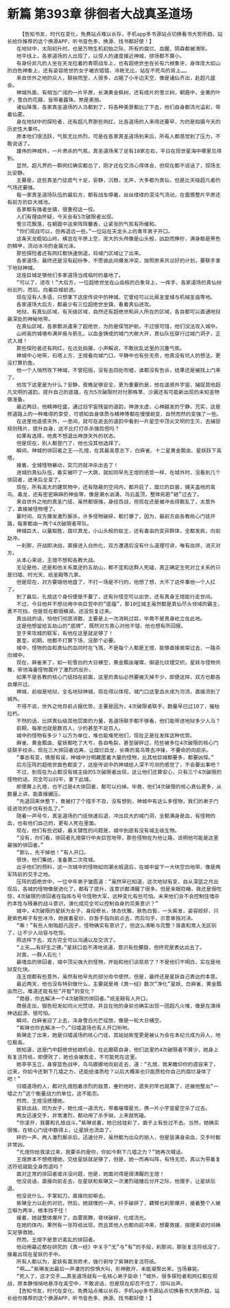 # 新篇 第393章 徘徊者大战真圣道场
        【告知书友，时代在变化，免费站点难以长存，手机app多书源站点切换看书大势所趋，站长给你推荐的这个换源APP，听书音色多、换源、找书都好使！】
       在地狱中，太阳初升时，也是万物生机初始之际，所有的腐烂、血腥、阴森都被清除。
       地平线上，各家道场的人出现了，以惊人的速度接近神城，排场都不算小。
       有身份非凡的人坐在天龙拉着的青铜战车上，也有超绝世坐在长有六根象牙、身体庞大如山的白色神象上，还有姿容绝世的女子裙衣猎猎，冷艳无比，站在不死鸟的背上……
       来自世外之地的众人，联袂而至，人很多，占据了小半边天空，像是诸仙齐出，赴超凡盛会。
       神城外面，有相当广阔的一片平原，长满黄金枫树，还有成片的雪兰树，朝霞中，金黄的叶子，雪白的花瓣，皆带着露珠，煞是美丽。
       诸仙降落，各家真圣道场的人马都到了，将各种美景都比了下去，他们自身都流光溢彩，带着仙雾。
       身在地狱中的探险者，还有超凡界那些网红，比各道场的人来得还要早，为的是拍摄今天的历史性大事件。
       原本他们很活跃，气氛无比热烈，可是在各家真圣道场到来后，所有人都感觉到了压力，不敢说话了。
       雄伟的神城外，一片肃杀的气氛，真圣道场来了足有10家左右，平日在现世星海中哪里见得到。
       显然，超凡界的一群网红确实都怂了，刚才还在交流心得体会，但现在都不说话了，现场无比安静。
       主要是，这些真圣门徒底气十足，安静，沉稳，无声，大多都为真仙，但是比天级超凡者的气场还要强。
       每一家真圣道场队伍的最后方，都有战车停着，丝丝缕缕的混沌气流动，在震慑整片平原还有前方的巨大城池。
       各家都有强者坐镇，很重视这一役。
       人们有理由怀疑，今天会有5次破限者出现。
       雪兰花飘落，在朝霞中送来阵阵馨香，让紧张的气氛有所缓和。
       “你们观战可以，但再退远一些。”一位站在天龙头上的青年男子开口。
       这条天龙粗如山岭，横亘在平原上空，庞大的头颅像是山头般，凶勐而狰狞，满身都是黑色的鳞甲，流动冰冷的金属光泽。
       那些探险者还有网红都快速倒退，将城门区域让了出来。
       各家道场，最终还是没有起纷争，不愿彼此间爆发冲突，按照原来共议好的计划，要联手拿下地狱神城。
       这座巨城足够他们多家道场当成临时的基地了。
       “可以了，进攻！”大后方，一位超绝世坐在山岳般的白象背上，一挥手，各家道场的真仙纷纷出列，而后，向着巨城前进。
       现在没有人多语，只想拿下这座传说中的神城，它曾经可以比肩圣皇城与机械圣庙等地。
       各家道场大后方，都最少有三位超绝世坐镇，看着真仙进攻。
       地狱，有真仙区域，有天级区域，自然还有超绝世和异人所在的区域，各自都可以直通地狱最深处的神秘地带。
       在真仙区域，各家都派遣来了超绝世，为的是保驾护航，不过很可惜，他们没法攻入城中。
       山岭高的城墙布满斧痕与箭孔，以血金铸成的城门大敞大开，真仙队伍穿行过城门洞子，正式入城！
       那些探险者还有网红，在远处拍摄，小声解说，不敢扰乱这里的沉重气氛。
       神城中心地带，石塔上方，王煊看向城门口，平静中也有些无奈，他真没有坑人的想法，更没打算钓鱼。
       他一个人悄然攻下神城，不曾招摇，没有去四处吹嘘，谁都没有告诉，结果还是被找上门来了。
       他攻下这里是为什么？安静，夜晚足够安全，更为重要的是，他在遥感外宇宙，捕捉其他超凡文明的道韵，提升自己的底蕴，在为5次破限时对付那株草、沙漏还有可能新出现的未知圣物做准备。
       最近两日，他精神旺盛，通过旧宇宙残留的道韵，神游太虚，心神越发的宁静，充实，这是修道路上的一种难得的享受，可感知自身体质与精神等都在慢慢蜕变，自然而然的变强了一些。
       在这里他遥感天外，一息间，就可在逝去的道韵中看到一片星空中顶尖文明的生灭，去捕捉规则残片，提升自身，这不比打打杀杀强百倍吗？
       如果有选择，他真不想退出神游天外的状态。
       但是现在，别人都登门了，他也没其他选择了。
       瞬间，神城的徘回者之王——孔煊，在其最高意志下，白麻雀、十二星黄金瓢虫、星妖跃下高塔。
       接着，全城怪物暴动，突兀的就冲杀出去了！
       进城的真仙队伍，着实被吓了一大跳，就如同早先王煊的感受一样，在城外时，没看到几个徘回者，进来后全变了。
       现在，所有高大的建筑物中，还有隐蔽的空间内，都开启了，腐烂的巨兽，铺天盖地的鸾鸟、毒龙，还有密密麻麻的神虫等，像是潮水汹涌，乌云盖顶，整体宛若“砸”过去了。
       来自世外之地的真圣门徒，虽然都很强，身经百战，但现在还是被冲击得散乱了，太意外了，直接被怪物埋了。
       霎时间，双方爆发激烈厮杀，许多怪物破碎，都打爆了，因为，最前方由各教核心门徒开路，每家都由一两个4次破限者带队。
       神城巨大，以量取胜，腐烂真龙，小山头般的蚁王，还有毒虫的变异群体，全都发疯，向前勐冲。
       一刹那，开战即决战，直接进入白热化，双方遭遇后没有什么道理可讲，唯有血拼，消灭对方。
       从本心来说，王煊不想和各教大战。
       无论是他，还是和他关系莫逆的五劫山，都不宜和这群人死磕，真正确定生死对立关系的只是归墟、时光天、纸圣殿等几家。
       但是现在，对方要端他地盘了，不打一场是不行的，他想了想，大不了这件事他一个人扛了。
       到了最后，孔煊这个身份便是不要了，还有孙悟空可以出世，还有真身王煊能行走世间。
       不过，今日他并不想动用中央巨宫中的“底蕴”，那10位城主虽然都是真仙尽头领域的霸主，勇不可挡，但是现在都很模湖，还没恢复过来。
       真出战的话，怕他们彻底消散，主要是上一次消耗过巨，毕竟不是真身屹立在此地。
       这是他想留给五劫山的“底牌”，既然对方真心对他不错，他也想有所回报。
       至于来攻城的联军，有他在这里就足够了！
       甚至，初期，他都不打算下场，没那个必要。
       城中，怪物的血和真仙的血同时在飞溅，不是每个人都是王煊，能够直接凿穿过去，一路杀向城中。
       现在，麻雀来了，如一轮雪白的大日横空，黄金瓢虫璀璨，御道化纹理交织，星妖与怪物共舞，带领海量怪物展开了激烈的反扑。
       如果不是各教的核心门徒挡在前面，这里的真仙必然要被灭掉不少，即便这样，双方也都各自爆开过。
       神城，前缀是地狱，全名地狱神城，现在得以体现，城门口这里血水成为河流，直接流到了城外。
       不得不说，世外之地目前占据优势，主要是因为，4次破限者联手，数量早已过10了，摧枯拉朽。
       不然的话，比拼真仙级其他层面的力量，各道场联手都不够看，他们能带进地狱多少人马？
       前期，每家也就是数百人，少的甚至不足百人。
       城中的怪物有多少？以万为单位，堆也能堆死他们，现在正是在发挥这种优势。
       麻雀、黄金瓢虫、星妖都吃了大亏，各自龟裂，甚至破碎过，险些被多位4次破限的核心门徒联手绞杀，现在三大徘回者远离，让腐烂巨龙，长嘶的鸾鸟等去冲锋，不要命的向前杀。
       “事态有变，情报有误，神城中分明藏匿着大量的怪物，比其他巨城都要多，都要凶悍。”
       后方压阵的超绝世面色都变了，这座传说中的神城给人深不可测的感觉了，不会要出事吧？
       不过，到现在为止都没有城主级的5次破限者出现，这让他们还算安心，只有三个4次破限的怪物的话，完全可以扫平，拿下此城。
       即便算上孔煊，也不过是4大徘回者，都可以扫掉。毕竟，他们4次破限的核心真仙更多，从数量上讲，能直接碾压。
       “先退回来休整下，竟被打了个措手不及，没有想到，神城中有这么多怪物，我们的弟子门徒进攻的步伐有些乱了。”
       随着一声号令，真圣道场的门徒快速后退，冲出巨大的城门洞，全都满身是血，有怪物的血，也有他们自己的，更有人死在里面。
       现在，他们有些迟疑，最关键性的问题是，城中到底有没有城主级生物。
       “没有，你们看，徘回者孔煊穿行中央巨宫地带，那些怪物在为他让路，说明他可能是这里最强的徘回者。”
       “那么，先干掉他！”有人开口。
       很快，他们集结，准备第二次攻城。
       出乎他们的预料，这一次城中的怪物如同潮水般退后，在城中留下一大块空白地带，像是两军阵前的交手之地。
       压阵的超绝世中，一位中年男子皱眉道：“虽然早已知道，这次地狱有变，自从深蓝之月出现后，各城的怪物像是进化了，都有了提升，连意识都清醒了很多。但是亲眼目睹，我还是很吃惊，4次破限的徘回者在指挥与号令怪物大军，这种变化有些可怕。未来他们会不会控制住嗜杀的本性与残暴的战斗意识，演化成完全可以控制自身的完美意识？”
       城中，4次破限的星妖为女子，身段修长，体态优雅，肤色白皙，一头紫发，姿容姣好，只是紫色眸子有些冰冷，她披着星纱，白皙手指向前点去，而后勾手，示意单独对决。
       “嘶！”有些人倒吸超凡因子，怪物确实有意识了，但这么清晰与完整？简直和常人无区别了，让不少人动容与吃惊。
       照这样下去，双方完全可以沟通以及交流了。
       “上天……有好生之德。”星妖口齿不清地说道，意识有些朦胧，但终究是表达出去了。
       对面，一群人石化！
       最嗜血的徘回者，城中顶尖强大的怪物，开始和他们谈慈悲了？不是他们不明白，实在是地狱变化快。
       连王煊都有些意外，虽然有他早先的部分命令使然，但是，最终还是星妖自己表达的本意。
       最近两天，他也没有特别做什么，主要就是用《真一经》数次“净化”星妖、白麻雀、黄金瓢虫而已，难道还能有些“开智”的变化？
       “商昼，你去解决一个4次破限的徘回者。”纸圣殿有人开口。
       商昼走出，银色短发如同火光焚烧，并且在他的身前也确实出现一团超凡火堆，像是在演绎神话起源，很可怕。
       瞬间，白麻雀迎了上去，浑身雪白光芒绽放，像是一轮大日横空。
       “紫琳也你去解决一个。”归墟道场也有人开口吩咐。
       紫琳走了出来，她是归墟道场的核心门徒，其姑姑紫莹更是被认为会在本纪元成为异人，地位极高。
       她知道，这是门中超绝世给她机会，在此磨砺自身，他们这里的4次破限者不算少，她身上有复活符纸，即便败了，她也会被救走，不可能死在这里。
       她亭亭玉立，身穿蓝色战甲，鸟鸟娜娜地向前走去，道：“孔煊，我来瞻仰你的遗容来了，过来，你如今还剩下几墟之力，还能给谁质检？以后大概率也只能质检你自己的腐烂身体了吧！”
       归墟道场的人，都对孔煊抱着浓烈的敌意，垂钓他时，遗失钓竿也就算了，还被他整出“一墟之力”这个衡量战力的单位，这不能忍。
       然而，王煊没搭理她。
       星妖出战，同为女子，她化成一道流光，带着璀璨星光，携一片小宇宙星空杀了过去。
       两女迅速交手，非常激烈，都动用了杀手锏，上来就死磕。
       “你滚开，我要和孔煊战斗。”紫琳说着，她已经挂彩了，面子上有些过不去。当然，她确实很强，在核心门徒中数得上，让星妖也流血了。
       砰的一声，两人激烈厮杀后，迅速分开，虽然都为出众的丽人，但是皆满身染血，交手时都非常凶。
       “孔煊你给我滚过来，我要杀的是你，你如今剩下几墟之力？”她再次喊话。
       王煊原本不想搭理她，交给星妖就足够了，但是，她一而再叫阵，有恃无恐，真以为带着复活符纸就能全身而退吗？
       面对正常的徘回者或许没问题，但是，她面对得是很清醒的王煊！
       他没说话，直接向前走去，在星妖和紫琳又一次激烈碰撞后分开之际，他摆手，让星妖后退。
       他没说什么，手掌如刀，直接向前噼去。
       紫琳全力以赴的对抗，然后，她就噗的一声，纤手破碎了，藕臂也刹那爆开，接着整个人被立噼为两半，根本挡不住！
       接着，她就整体爆开了，血雾蒸腾，骨块破碎，化成流光。
       在她的体内，果然有一张符纸出现，而且其他人也都向前冲来，想要救援，按理来说时间确实足够救她。
       然而，王煊不是意识紊乱的徘回者。
       他动用最近都在研究的《真一经》中关于“无”与“有”的手段，刹那间，那张复活符纸没了，接着出现在星妖的手中。
       所有人都以为，星妖有莫测奇术，强行剥夺了紫琳的复活符纸。
       “啊……”紫琳发出最后一声凄厉的惊惧大叫，形神散开，未能凝聚出来，当场暴毙。
       “死人了，这才交手……真圣道场就有一名核心弟子毙命！”城外，很多探险者和网红都在观战，原本静悄悄地悬浮在高空中，不敢说话，但是现在却忍不住了，惊叫出声。
       【告知书友，时代在变化，免费站点难以长存，手机app多书源站点切换看书大势所趋，站长给你推荐的这个换源APP，听书音色多、换源、找书都好使！】